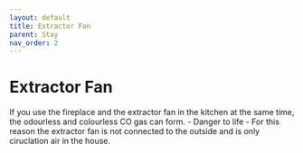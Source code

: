 ```yaml
---
layout: default
title: Extractor Fan
parent: Stay
nav_order: 2
---
```


# Extractor Fan

If you use the fireplace and the extractor fan in the kitchen at the same time, the odourless and colourless CO gas can form. - Danger to life - For this reason the extractor fan is not connected to the outside and is only ciruclation air in the house.
